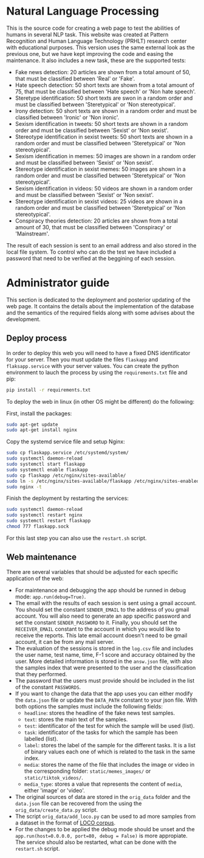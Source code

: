 # Natural Language Processing

This is the source code for creating a web page to test the abilities of humans in several NLP task. This website was created at Pattern Recognition and Human Language Technology (PRHLT) research center with educational purposes. This version uses the same external look as the previous one, but we have kept improving the code and easing the maintenance.  It also includes a new task, these are the supported tests: 
- Fake news detection: 20 articles are shown from a total amount of 50, that must be classified between 'Real' or 'Fake'.
- Hate speech detection: 50 short texts are shown from a total amount of 75, that must be classified between 'Hate speech' or 'Non hate speech'.
- Steretype identification: 50 short texts are swon in a random order and must be classified between 'Steretypical' or 'Non stereotypical'.
- Irony detection: 50 short texts are shown in a random order and must be classified between 'Ironic' or 'Non ironic'.
- Sexism identification in tweets: 50 short texts are shown in a random order and must be classified between 'Sexist' or 'Non sexist'.
- Stereotype identification in sexist tweets: 50 short texts are shown in a random order and must be classified between 'Steretypical' or 'Non stereotypical'.
- Sexism identification in memes: 50 images are shown in a random order and must be classified between 'Sexist' or 'Non sexist'.
- Stereotype identification in sexist memes: 50 images are shown in a random order and must be classified between 'Steretypical' or 'Non stereotypical'.
- Sexism identification in videos: 50 videos are shown in a random order and must be classified between 'Sexist' or 'Non sexist'.
- Stereotype identification in sexist videos: 25 videos are shown in a random order and must be classified between 'Steretypical' or 'Non stereotypical'.
- Conspiracy theories detection: 20 articles are shown from a total amount of 30, that must be classified between 'Conspiracy' or 'Mainstream'.

The result of each session is sent to an email address and also stored in the local file system. To control who can do the test we have included a password that need to be verified at the beggining of each session.

# Administrator guide
This section is dedicated to the deployment and posterior updating of the web page. It contains the details about the implementation of the database and the semantics of the required fields along with some advises about the development.
## Deploy process
In order to deploy this web you will need to have a fixed DNS identificator for your server. Then you must update the files `flaskapp` and `flaksapp.service` with your server values. You can create the python environment to lauch the process by using the `requirements.txt` file and pip:
```sh
pip install -r requirements.txt
```
To deploy the web in linux (in other OS might be different) do the following:

First, install the packages:
```sh
sudo apt-get update
sudo apt-get install nginx
```

Copy the systemd service file and setup Nginx:
```sh
sudo cp flaskapp.service /etc/systemd/system/
sudo systemctl daemon-reload
sudo systemctl start flaskapp
sudo systemctl enable flaskapp
sudo cp flaskapp /etc/nginx/sites-available/
sudo ln -s /etc/nginx/sites-available/flaskapp /etc/nginx/sites-enabled
sudo nginx -t
```

Finish the deployment by restarting the services:
```sh
sudo systemctl daemon-reload
sudo systemctl restart nginx
sudo systemctl restart flaskapp
chmod 777 flaskapp.sock
```
For this last step you can also use the `restart.sh` script.

## Web maintenance
There are several variables that should be adjusted for each specific application of the web:
- For maintenance and debugging the app should be runned in debug mode: `app.run(debug=True)`.
- The email with the results of each session is sent using a gmail account. You should set the constant `SENDER_EMAIL` to the address of you gmail account. You will also need to generate an app specific password and set the constant `SENDER_PASSWORD` to it. Finally, you should set the `RECEIVER_EMAIL` constant to the account in which you would like to receive the reports. This late email account doesn't need to be gmail account, it can be from any mail server.
- The evaluation of the sessions is stored in the `log.csv` file and includes the user name, test name, time, F-1 score and accuracy obtained by the user. More detailed information is stored in the `answ.json` file, with also the samples index that were presented to the user and the classification that they performed.
- The password that the users must provide should be included in the list of the constant `PASSWORDS`.
- If you want to change the data that the app uses you can either modify the `data.json` file or update the `DATA_PATH` constant to your json file. With both options the samples must include the following fields:
    - `headline`: stores the headline of the fake news test samples.
    - `text`: stores the main text of the samples.
    - `test`: identificator of the test for which the sample will be used (list).
    - `task`: identificator of the tasks for which the sample has been labelled (list).
    - `label`: stores the label of the sample for the different tasks. It is a list of binary values each one of which is related to the task in the same index.
    - `media`: stores the name of the file that includes the image or video in the corresponding folder: `static/memes_images/` or `static/tiktok_videos/`.
    - `media_type`: stores a value that represents the content of `media`, either 'image' or 'video'.
- The original sources of data are stored in the `orig_data` folder and the `data.json` file can be recovered from the using the `orig_data/create_data.py` script.
- The script `orig_data/add_loco.py` can be used to ad more samples from a dataset in the format of [LOCO corpus](https://osf.io/snpcg/).
- For the changes to be applied the debug mode should be unset and the `app.run(host=0.0.0.0, port=80, debug = False)` is more appropiate. The service should also be restarted, what can be done with the `restart.sh` script.